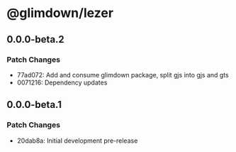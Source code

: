 # @glimdown/lezer

## 0.0.0-beta.2

### Patch Changes

- 77ad072: Add and consume glimdown package, split gjs into gjs and gts
- 0071216: Dependency updates

## 0.0.0-beta.1

### Patch Changes

- 20dab8a: Initial development pre-release

